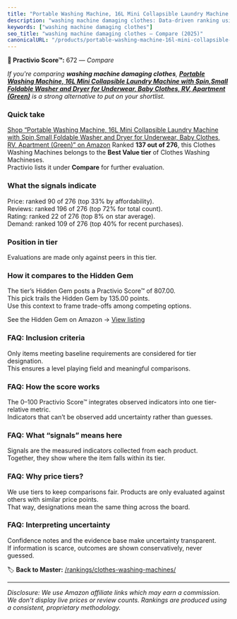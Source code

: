 ```yaml
---
title: "Portable Washing Machine, 16L Mini Collapsible Laundry Machine with Spin,Small Foldable Washer and Dryer for Underwear, Baby Clothes, RV, Apartment (Green)"
description: "washing machine damaging clothes: Data-driven ranking using the Practivio Score™. Positioned by quality, value, demand, findability, momentum."
keywords: ["washing machine damaging clothes"]
seo_title: "washing machine damaging clothes — Compare (2025)"
canonicalURL: "/products/portable-washing-machine-16l-mini-collapsible-laundry-machine-with-spinsmall-foldable-washer-and-dryer-for-underwear-baby-clothes-rv-apartment-green-B0FG8H3193/"
---
```


**🛒 Practivio Score™:** 672 — _Compare_


*If you're comparing **washing machine damaging clothes**, **[Portable Washing Machine, 16L Mini Collapsible Laundry Machine with Spin,Small Foldable Washer and Dryer for Underwear, Baby Clothes, RV, Apartment (Green)](https://www.amazon.com/dp/B0FG8H3193?tag=practivio-20)** is a strong alternative to put on your shortlist.*
### Quick take
[Shop “Portable Washing Machine, 16L Mini Collapsible Laundry Machine with Spin,Small Foldable Washer and Dryer for Underwear, Baby Clothes, RV, Apartment (Green)” on Amazon](https://www.amazon.com/dp/B0FG8H3193?tag=practivio-20)
Ranked **137 out of 276**, this Clothes Washing Machines belongs to the **Best Value tier** of Clothes Washing Machineses.  
Practivio lists it under **Compare** for further evaluation.

### What the signals indicate
Price: ranked 90 of 276 (top 33% by affordability).  
Reviews: ranked 196 of 276 (top 72% for total count).  
Rating: ranked 22 of 276 (top 8% on star average).  
Demand: ranked 109 of 276 (top 40% for recent purchases).

### Position in tier
Evaluations are made only against peers in this tier.

### How it compares to the Hidden Gem
The tier’s Hidden Gem posts a Practivio Score™ of 807.00.  
This pick trails the Hidden Gem by 135.00 points.  
Use this context to frame trade-offs among competing options.  

See the Hidden Gem on Amazon → [View listing](https://www.amazon.com/dp/B01N68XF0O?tag=practivio-20)

### FAQ: Inclusion criteria
Only items meeting baseline requirements are considered for tier designation.  
This ensures a level playing field and meaningful comparisons.

### FAQ: How the score works
The 0–100 Practivio Score™ integrates observed indicators into one tier-relative metric.  
Indicators that can’t be observed add uncertainty rather than guesses.

### FAQ: What “signals” means here
Signals are the measured indicators collected from each product.  
Together, they show where the item falls within its tier.

### FAQ: Why price tiers?
We use tiers to keep comparisons fair. Products are only evaluated against others with similar price points.  
That way, designations mean the same thing across the board.

### FAQ: Interpreting uncertainty
Confidence notes and the evidence base make uncertainty transparent.  
If information is scarce, outcomes are shown conservatively, never guessed.

<!-- Missing template for Compare/CompareWithinPriceClass -->


🏷️ **Back to Master:** [/rankings/clothes-washing-machines/](/rankings/clothes-washing-machines/)

---
_Disclosure: We use Amazon affiliate links which may earn a commission. We don’t display live prices or review counts. Rankings are produced using a consistent, proprietary methodology._
